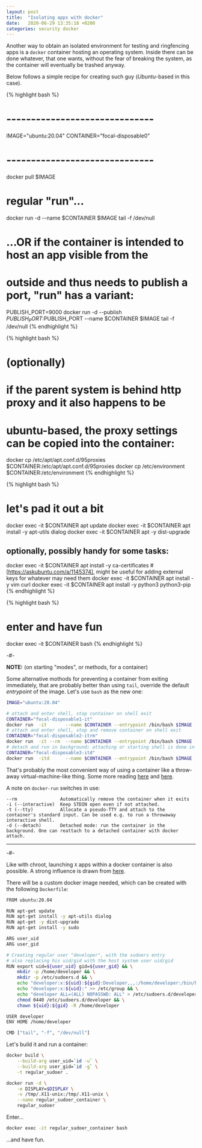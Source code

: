 ```yaml
---
layout: post
title:  "Isolating apps with docker"
date:   2020-06-29 13:35:18 +0200
categories: security docker
---
```


Another way to obtain an isolated environment for testing and ringfencing apps is a `docker` container hosting an operating system.
Inside there can be done whatever, that one wants, without the fear of breaking the system, as the container will eventually be trashed anyway.

Below follows a simple recipe for creating such guy (_Ubuntu_-based in this case).

{% highlight bash %}
# ------------------------------
IMAGE="ubuntu:20.04"
CONTAINER="focal-disposable0"
# ------------------------------

docker pull $IMAGE
# regular "run"...
docker run -d --name $CONTAINER $IMAGE tail -f /dev/null
# ...OR if the container is intended to host an app visible from the
# outside and thus needs to publish a port, "run" has a variant:
PUBLISH_PORT=9000
docker run -d --publish $PUBLISH_PORT:$PUBLISH_PORT --name $CONTAINER $IMAGE tail -f /dev/null
{% endhighlight %}

{% highlight bash %}
# (optionally)
# if the parent system is behind http proxy and it also happens to be
# ubuntu-based, the proxy settings can be copied into the container:
docker cp /etc/apt/apt.conf.d/95proxies $CONTAINER:/etc/apt/apt.conf.d/95proxies
docker cp /etc/environment $CONTAINER:/etc/environment
{% endhighlight %}

{% highlight bash %}
# let's pad it out a bit
docker exec -it $CONTAINER apt update
docker exec -it $CONTAINER apt install -y apt-utils dialog
docker exec -it $CONTAINER apt -y dist-upgrade
## optionally, possibly handy for some tasks:
docker exec -it $CONTAINER apt install -y ca-certificates  # [https://askubuntu.com/a/1145374], might be useful for adding external keys for whatever may need them
docker exec -it $CONTAINER apt install -y vim curl
docker exec -it $CONTAINER apt install -y python3 python3-pip
{% endhighlight %}

{% highlight bash %}
# enter and have fun
docker exec -it $CONTAINER bash
{% endhighlight %}

-#-

**NOTE:** (on starting "modes", or methods, for a container)

Some alternative mothods for preventing a container from exiting immediately, that are probably better than using `tail`, override the default _entrypoint_ of the image.
Let's use `bash` as the new one:

```bash
IMAGE="ubuntu:20.04"

# attach and enter shell, stop container on shell exit
CONTAINER="focal-disposable1-it"
docker run  -it       --name $CONTAINER --entrypoint /bin/bash $IMAGE
# attach and enter shell, stop and remove container on shell exit
CONTAINER="focal-disposable2-itrm"
docker run  -it --rm  --name $CONTAINER --entrypoint /bin/bash $IMAGE
# detach and run in background; attaching or starting shell is done in a separate step
CONTAINER="focal-disposable3-itd"
docker run  -itd      --name $CONTAINER --entrypoint /bin/bash $IMAGE
```

That's probably the most convenient way of using a container like a throw-away virtual-machine-like thing.
Some more reading [here](https://www.tutorialworks.com/why-containers-stop/) and [here](https://vsupalov.com/debug-docker-container/).

A note on `docker-run` switches in use:

```
--rm                Automatically remove the container when it exits
-i (--interactive)  Keep STDIN open even if not attached.
-t (--tty)          Allocate a pseudo-TTY and attach to the container's standard input. Can be used e.g. to run a throwaway interactive shell.
-d (--detach)       Detached mode: run the container in the background. One can reattach to a detached container with docker attach.
```

---

-#-

Like with chroot, launching `X` apps within a docker container is also possible. A strong influence is drawn from [here](http://fabiorehm.com/blog/2014/09/11/running-gui-apps-with-docker/).

There will be a custom docker image needed, which can be created with the following `Dockerfile`:

```bash
FROM ubuntu:20.04

RUN apt-get update
RUN apt-get install -y apt-utils dialog
RUN apt-get -y dist-upgrade
RUN apt-get install -y sudo

ARG user_uid
ARG user_gid

# Creating regular user "developer", with the sudoers entry
# also replacing his uid/gid with the host system user uid/gid
RUN export uid=${user_uid} gid=${user_gid} && \
    mkdir -p /home/developer && \
    mkdir -p /etc/sudoers.d && \
    echo "developer:x:${uid}:${gid}:Developer,,,:/home/developer:/bin/bash" >> /etc/passwd && \
    echo "developer:x:${uid}:" >> /etc/group && \
    echo "developer ALL=(ALL) NOPASSWD: ALL" > /etc/sudoers.d/developer && \
    chmod 0440 /etc/sudoers.d/developer && \
    chown ${uid}:${gid} -R /home/developer

USER developer
ENV HOME /home/developer

CMD ["tail", "-f", "/dev/null"]
```

Let's build it and run a container:

```bash
docker build \
    --build-arg user_uid=`id -u` \
    --build-arg user_gid=`id -g` \
    -t regular_sudoer .

docker run -d \
    -e DISPLAY=$DISPLAY \
    -v /tmp/.X11-unix:/tmp/.X11-unix \
    --name regular_sudoer_container \
    regular_sudoer
```

Enter...

```bash
docker exec -it regular_sudoer_container bash
```

...and have fun.